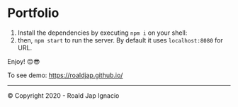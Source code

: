 # Portfolio

1. Install the dependencies by executing `npm i` on your shell:
2. then, `npm start` to run the server. By default it uses `localhost:8080` for URL.

Enjoy! 😊😎

To see demo: https://roaldjap.github.io/

----------
© Copyright 2020 - Roald Jap Ignacio

